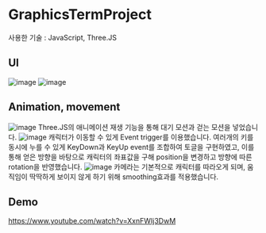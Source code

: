 # GraphicsTermProject
사용한 기술 : JavaScript, Three.JS
## UI
![image](https://user-images.githubusercontent.com/74289147/228911616-ab396b59-8312-4f9a-9410-debcc04d6c8c.png)
![image](https://user-images.githubusercontent.com/74289147/228911729-4d38176b-b439-472c-a63e-de5701710176.png)
## Animation, movement
![image](https://user-images.githubusercontent.com/74289147/228911769-95092ddd-dde0-4a12-bf4f-3bddf372a615.png)
Three.JS의 애니메이션 재생 기능을 통해 대기 모션과 걷는 모션을 넣었습니다.
![image](https://user-images.githubusercontent.com/74289147/228911940-88ea4b44-c877-4f81-b372-3c30273a60aa.png)
캐릭터가 이동할 수 있게 Event trigger를 이용했습니다. 여러개의 키를 동시에 누를 수 있게 KeyDown과 KeyUp event를 조합하여 토글을 구현하였고, 이를 통해 얻은 방향을 바탕으로 캐릭터의 좌표값을 구해 position을 변경하고 방향에 따른 rotation을 반영했습니다.
![image](https://user-images.githubusercontent.com/74289147/228912878-32778dcd-1bfd-44f8-8ce6-d5b44819f82f.png)
카메라는 기본적으로 캐릭터를 따라오게 되며, 움직임이 딱딱하게 보이지 않게 하기 위해 smoothing효과를 적용했습니다.

## Demo
https://www.youtube.com/watch?v=XxnFWIj3DwM
